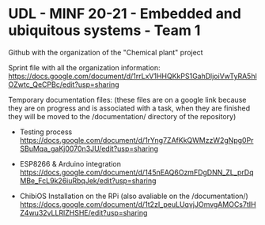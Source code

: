 # UDL - MINF 20-21 - Embedded and ubiquitous systems - Team 1

Github with the organization of the "Chemical plant" project 

Sprint file with all the organization information:
https://docs.google.com/document/d/1rrLxV1HHQKkPS1GahDljoiVwTyRA5hlOZwtc_QeCPBc/edit?usp=sharing


Temporary documentation files: 
(these files are on a google link because they are on progress and is associated with a task, when they are finished they will be moved to the /documentation/ directory of the repository)

- Testing process
https://docs.google.com/document/d/1rYng7ZAfKkQWMzzW2gNpg0PrSBuMqa_gaKj0070n3JU/edit?usp=sharing

- ESP8266 & Arduino integration
https://docs.google.com/document/d/145nEAQ6OzmFDgDNN_ZL_prDqMBe_FcL9k26iuRbqJek/edit?usp=sharing

- ChibiOS Installation on the RPi (also avaliable on the /documentation/) 
https://docs.google.com/document/d/1t2zI_peuLUqvjJOmvgAMOCs7tIHZ4wu32vLLRlZHSHE/edit?usp=sharing
